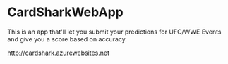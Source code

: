 # CardSharkWebApp
This is an app that'll let you submit your predictions for UFC/WWE Events and give you a score based on accuracy.

http://cardshark.azurewebsites.net
